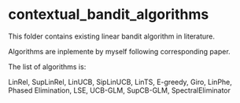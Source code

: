 # contextual_bandit_algorithms

This folder contains existing linear bandit algorithm in literature. 

Algorithms are inplemente by myself following corresponding paper. 

The list of algorithms is: 

LinRel, SupLinRel, LinUCB, SipLinUCB, LinTS, E-greedy, Giro, LinPhe, Phased Elimination, LSE, UCB-GLM, SupCB-GLM, SpectralEliminator
